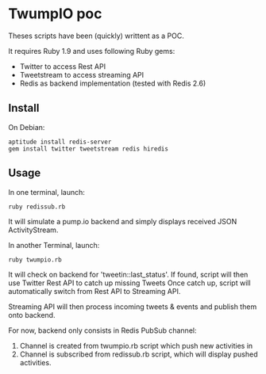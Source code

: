 # TwumpIO poc

Theses scripts have been (quickly) writtent as a POC.

It requires Ruby 1.9 and uses following Ruby gems:

- Twitter to access Rest API
- Tweetstream to access streaming API
- Redis as backend implementation (tested with Redis 2.6)

## Install
On Debian:

```shell
aptitude install redis-server
gem install twitter tweetstream redis hiredis
```

## Usage
In one terminal, launch:

```shell
ruby redissub.rb
```
It will simulate a pump.io backend and simply displays received JSON ActivityStream.

In another Terminal, launch:

```shell
ruby twumpio.rb
```

It will check on backend for 'tweetin::last_status'.
If found, script will then use Twitter Rest API to catch up missing Tweets
Once catch up, script will automatically switch from Rest API to Streaming API.

Streaming API will then process incoming tweets & events and publish them onto backend.

For now, backend only consists in Redis PubSub channel:

1. Channel is created from twumpio.rb script which push new activities in
2. Channel is subscribed from redissub.rb script, which will display pushed activities.
